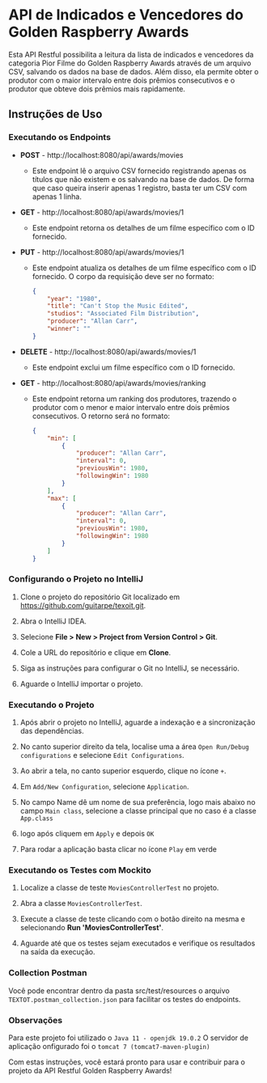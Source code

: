# API de Indicados e Vencedores do Golden Raspberry Awards

Esta API Restful possibilita a leitura da lista de indicados e vencedores da categoria Pior Filme do Golden Raspberry Awards através de um arquivo CSV, salvando os dados na base de dados. Além disso, ela permite obter o produtor com o maior intervalo entre dois prêmios consecutivos e o produtor que obteve dois prêmios mais rapidamente.

## Instruções de Uso

### Executando os Endpoints

- **POST** - http://localhost:8080/api/awards/movies
    - Este endpoint lê o arquivo CSV fornecido registrando apenas os títulos que não existem e os salvando na base de dados. De forma que caso queira inserir apenas 1 registro, basta ter um CSV com apenas 1 linha.

- **GET** - http://localhost:8080/api/awards/movies/1
    - Este endpoint retorna os detalhes de um filme específico com o ID fornecido.

- **PUT** - http://localhost:8080/api/awards/movies/1
    - Este endpoint atualiza os detalhes de um filme específico com o ID fornecido. O corpo da requisição deve ser no formato:
      ```json
      {
          "year": "1980",
          "title": "Can't Stop the Music Edited",
          "studios": "Associated Film Distribution",
          "producer": "Allan Carr",
          "winner": ""
      }
      ```

- **DELETE** - http://localhost:8080/api/awards/movies/1
    - Este endpoint exclui um filme específico com o ID fornecido.

- **GET** - http://localhost:8080/api/awards/movies/ranking
    - Este endpoint retorna um ranking dos produtores, trazendo o produtor com o menor e maior intervalo entre dois prêmios consecutivos. O retorno será no formato:
      ```json
      {
          "min": [
              {
                  "producer": "Allan Carr",
                  "interval": 0,
                  "previousWin": 1980,
                  "followingWin": 1980
              }
          ],
          "max": [
              {
                  "producer": "Allan Carr",
                  "interval": 0,
                  "previousWin": 1980,
                  "followingWin": 1980
              }
          ]
      }
      ```

### Configurando o Projeto no IntelliJ

1. Clone o projeto do repositório Git localizado em https://github.com/guitarpe/texoit.git.

2. Abra o IntelliJ IDEA.

3. Selecione **File > New > Project from Version Control > Git**.

4. Cole a URL do repositório e clique em **Clone**.

5. Siga as instruções para configurar o Git no IntelliJ, se necessário.

6. Aguarde o IntelliJ importar o projeto.

### Executando o Projeto

1. Após abrir o projeto no IntelliJ, aguarde a indexação e a sincronização das dependências.

2. No canto superior direito da tela, localise uma a área `Open Run/Debug configurations` e selecione `Edit Configurations`.

3. Ao abrir a tela, no canto superior esquerdo, clique no ícone `+`.

4. Em `Add/New Configuration`, selecione `Application`.

5. No campo Name dê um nome de sua preferência, logo mais abaixo no campo `Main class`, selecione a classe principal que no caso é a classe `App.class`

6. logo após cliquem em `Apply` e depois `OK`

7. Para rodar a aplicação basta clicar no ícone `Play` em verde

### Executando os Testes com Mockito

1. Localize a classe de teste `MoviesControllerTest` no projeto.

2. Abra a classe `MoviesControllerTest`.

3. Execute a classe de teste clicando com o botão direito na mesma e selecionando **Run 'MoviesControllerTest'**.

4. Aguarde até que os testes sejam executados e verifique os resultados na saída da execução.

### Collection Postman

Você pode encontrar dentro da pasta src/test/resources o arquivo `TEXTOT.postman_collection.json` para facilitar os testes do endpoints. 

### Observações
Para este projeto foi utilizado o `Java 11 - openjdk 19.0.2`
O servidor de aplicação onfigurado foi o `tomcat 7 (tomcat7-maven-plugin)`

Com estas instruções, você estará pronto para usar e contribuir para o projeto da API Restful Golden Raspberry Awards!
